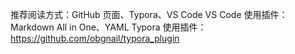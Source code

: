 推荐阅读方式：GitHub 页面、Typora、VS Code
VS Code 使用插件：Markdown All in One、YAML
Typora 使用插件：<https://github.com/obgnail/typora_plugin>

